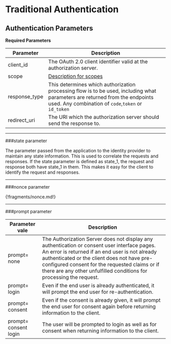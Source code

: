 # Traditional Authentication

## Authentication Parameters

**Required Parameters**


| Parameter                     | Description |
| --------------------- | -------- |
| client_id | The OAuth 2.0 client identifier valid at the authorization server.  |                         
| scope | [Description for scopes](scopes-claims.md)  |                         
| response_type           | This determines which authorization processing flow is to be used, including what parameters are returned from the endpoints used. Any combination of `code`,`token` or `id_token`   |                          
| redirect_uri             |  The URI which the authorization server should send the response to. |

----

###state parameter

The parameter passed from the application to the identity provider to maintain any state information. This is used to correlate the requests and responses. If the state parameter is defined as state_1, the request and response both have state_1 in them. This makes it easy for the client to identify the request and responses.

----
###nonce parameter

{!fragments/nonce.md!}

----


###prompt parameter

| Parameter vale                 | Description    | 
| --------------------- | ------------- |
| prompt= none |The Authorization Server does not display any authentication or consent user interface pages. An error is returned if an end user is not already authenticated or the client does not have pre-configured consent for the requested claims or if there are any other unfulfilled conditions for processing the request.  |                       
| prompt= login |Even if the end user is already authenticated, it will prompt the end user for re-authentication.  |                       
| prompt= consent           |Even if the consent is already given, it will prompt the end user for consent again before returning information to the client.  |                        
| prompt= consent login  | The user will be prompted to login as well as for consent when returning information to the client.  |
